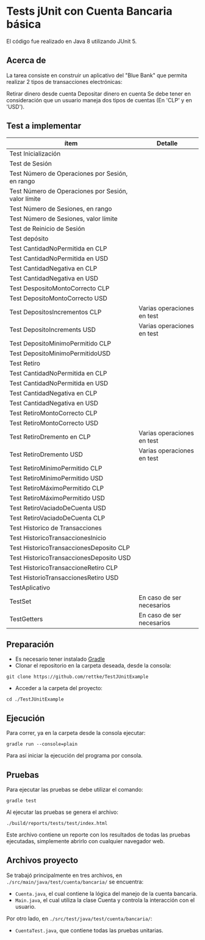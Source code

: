 # Tests jUnit con Cuenta Bancaria básica

El código fue realizado en Java 8 utilizando JUnit 5.

## Acerca de

La tarea consiste en construir un aplicativo del "Blue Bank" que permita realizar 2 tipos de transacciones electrónicas:

Retirar dinero desde cuenta
Depositar dinero en cuenta
Se debe tener en consideración que un usuario maneja dos tipos de cuentas (En 'CLP' y en 'USD').

## Test a implementar

|ítem	| Detalle| 
|---- | ---- |
|Test Inicialización|	|
|Test de Sesión	||
|Test Número de Operaciones por Sesión, en rango|	|
|Test Número de Operaciones por Sesión, valor límite||	
|Test Número de Sesiones, en rango	||
|Test Número de Sesiones, valor límite	||
|Test de Reinicio de Sesión	||
|Test depósito||	
|Test CantidadNoPermitida en CLP||	
|Test CantidadNoPermitida en USD||	
|Test CantidadNegativa en CLP	||
|Test CantidadNegativa en USD	||
|Test DespositoMontoCorrecto CLP||	
|Test DepositoMontoCorrecto USD||	
|Test DepositosIncrementos CLP|	Varias operaciones en test|
|Test DepositoIncrements USD|	Varias operaciones en test|
|Test DepositoMinimoPermitido CLP||	
|Test DepositoMinimoPermitidoUSD||	
|Test Retiro	||
|Test CantidadNoPermitida en CLP||	
|Test CantidadNoPermitida en USD	||
|Test CantidadNegativa en CLP	||
|Test CantidadNegativa en USD	||
|Test RetiroMontoCorrecto CLP	||
|Test RetiroMontoCorrecto USD	||
|Test RetiroDremento en CLP|	Varias operaciones en test|
|Test RetiroDremento USD|	Varias operaciones en test|
|Test RetiroMinimoPermitido CLP|	|
|Test RetiroMinimoPermitido USD	||
|Test RetiroMáximoPermitido CLP	||
|Test RetiroMáximoPermitido USD	||
|Test RetiroVaciadoDeCuenta USD	||
|Test RetiroVaciadoDeCuenta CLP	||
|Test Historico de Transacciones	||
|Test HistoricoTransaccionesInicio	||
|Test HistoricoTransaccionesDeposito  CLP||	
|Test HistoricoTransaccionesDeposito USD	||
|Test HistoricoTransaccioneRetiro CLP	||
|Test HistorioTransaccionesRetiro USD	||
|TestAplicativo|	|
|TestSet	|En caso de ser necesarios|
|TestGetters|	En caso de ser necesarios||

## Preparación
- Es necesario tener instalado [Gradle](https://gradle.org/)
- Clonar el repositorio en la carpeta deseada, desde la consola:
```
git clone https://github.com/rettke/TestJUnitExample
```
- Acceder a la carpeta del proyecto:
```
cd ./TestJUnitExample
```

## Ejecución
Para correr, ya en la carpeta desde la consola ejecutar:
```
gradle run --console=plain
``` 
Para así iniciar la ejecución del programa por consola.

## Pruebas
Para ejecutar las pruebas se debe utilizar el comando:
```
gradle test
```
Al ejecutar las pruebas se genera el archivo:
```
./build/reports/tests/test/index.html
```
Este archivo contiene un reporte con los resultados de todas las pruebas ejecutadas, simplemente abrirlo con cualquier navegador web.

## Archivos proyecto
Se trabajó principalmente en tres archivos,  en ``./src/main/java/test/cuenta/bancaria/`` se encuentra:
- `Cuenta.java`, el cual contiene la lógica del manejo de la cuenta bancaria.
- `Main.java`, el cual utiliza la clase Cuenta y controla la interacción con el usuario.

Por otro lado, en `./src/test/java/test/cuenta/bancaria/`:
- `CuentaTest.java`, que contiene todas las pruebas unitarias.
